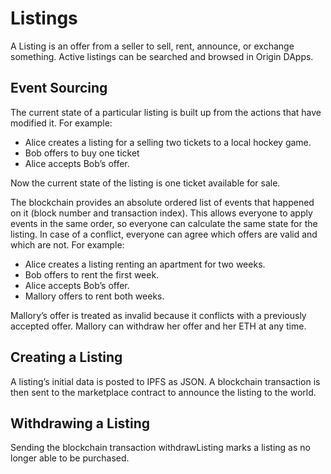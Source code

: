 # Listings

A Listing is an offer from a seller to sell, rent, announce, or exchange
something. Active listings can be searched and browsed in Origin DApps.

## Event Sourcing <a id="event-sourcing"></a>

The current state of a particular listing is built up from the actions that have
modified it. For example:

- Alice creates a listing for a selling two tickets to a local hockey game.
- Bob offers to buy one ticket
- Alice accepts Bob’s offer.

Now the current state of the listing is one ticket available for sale.

The blockchain provides an absolute ordered list of events that happened on it
\(block number and transaction index\). This allows everyone to apply events in
the same order, so everyone can calculate the same state for the listing. In
case of a conflict, everyone can agree which offers are valid and which are not.
For example:

- Alice creates a listing renting an apartment for two weeks.
- Bob offers to rent the first week.
- Alice accepts Bob’s offer.
- Mallory offers to rent both weeks.

Mallory’s offer is treated as invalid because it conflicts with a previously
accepted offer. Mallory can withdraw her offer and her ETH at any time.

## Creating a Listing <a id="creating-a-listing"></a>

A listing’s initial data is posted to IPFS as JSON. A blockchain transaction is
then sent to the marketplace contract to announce the listing to the world.

## Withdrawing a Listing <a id="withdrawing-a-listing"></a>

Sending the blockchain transaction withdrawListing marks a listing as no longer
able to be purchased.
